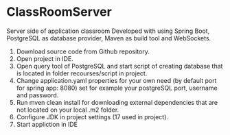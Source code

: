 # ClassRoomServer
Server side of application classroom
Developed with using Spring Boot, PostgreSQL as database provider, Maven as build tool and WebSockets.

1) Download source code from Github repository.
2) Open project in IDE.
3) Open query tool of PostgreSQL and start script of creating database that is located in folder recourses/script in project.
4) Change application.yaml properties for your own need (by default port for spring app: 8080) set for example your postgreSQL port, username and password.
5) Run mven clean install for downloading external dependencies that are not located on your local .m2 folder.
6) Configure JDK in project settings (17 used in project).
7) Start appliction in IDE
